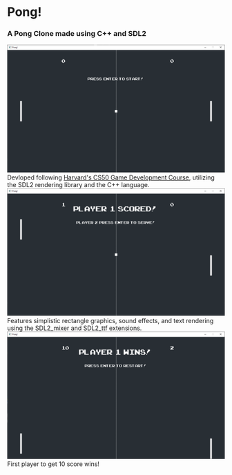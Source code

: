 # Pong!
### A Pong Clone made using C++ and SDL2
![start screen](https://github.com/WilliamFBurdick/SDL2_Pong/blob/master/Captures/Pong_Start.PNG)
Devloped following [Harvard's CS50 Game Development Course](https://www.youtube.com/watch?v=GfwpRU0cT10&list=PLhQjrBD2T383Vx9-4vJYFsJbvZ_D17Qzh&index=3), utilizing the SDL2 rendering library and the C++ language.
![score screen](https://github.com/WilliamFBurdick/SDL2_Pong/blob/master/Captures/Pong_Score.PNG)
Features simplistic rectangle graphics, sound effects, and text rendering using the SDL2_mixer and SDL2_ttf extensions.
![victory screen](https://github.com/WilliamFBurdick/SDL2_Pong/blob/master/Captures/Pong_Victory.PNG)
First player to get 10 score wins!
